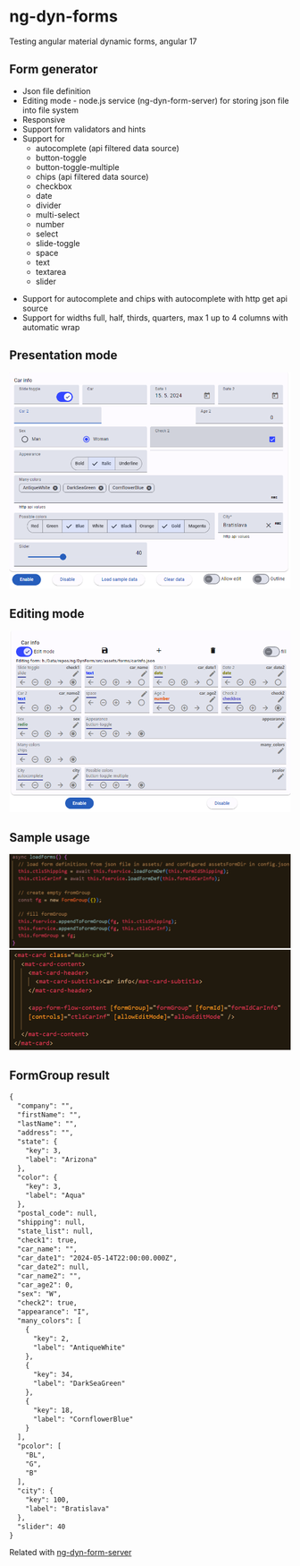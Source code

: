 # ng-dyn-forms
Testing angular material dynamic forms, angular 17


## Form generator
- Json file definition
- Editing mode - node.js service (ng-dyn-form-server) for storing json file into file system
- Responsive
- Support form validators and hints
- Support for 
  - autocomplete (api filtered data source)
  - button-toggle
  - button-toggle-multiple
  - chips (api filtered data source)
  - checkbox
  - date
  - divider
  - multi-select
  - number
  - select
  - slide-toggle
  - space
  - text
  - textarea
  - slider

* Support for autocomplete and chips with autocomplete with http get api source
* Support for widths full, half, thirds, quarters, max 1 up to 4 columns with automatic wrap


## Presentation mode
![alt text](images/f1.png)

## Editing mode
![alt text](images/f2.png)

## Sample usage
![alt text](images/code.png)
![alt text](images/codehtml.png)


## FormGroup result

```
{
  "company": "",
  "firstName": "",
  "lastName": "",
  "address": "",
  "state": {
    "key": 3,
    "label": "Arizona"
  },
  "color": {
    "key": 3,
    "label": "Aqua"
  },
  "postal_code": null,
  "shipping": null,
  "state_list": null,
  "check1": true,
  "car_name": "",
  "car_date1": "2024-05-14T22:00:00.000Z",
  "car_date2": null,
  "car_name2": "",
  "car_age2": 0,
  "sex": "W",
  "check2": true,
  "appearance": "I",
  "many_colors": [
    {
      "key": 2,
      "label": "AntiqueWhite"
    },
    {
      "key": 34,
      "label": "DarkSeaGreen"
    },
    {
      "key": 18,
      "label": "CornflowerBlue"
    }
  ],
  "pcolor": [
    "BL",
    "G",
    "B"
  ],
  "city": {
    "key": 100,
    "label": "Bratislava"
  },
  "slider": 40
}
```

Related with [ng-dyn-form-server](https://github.com/b-mi/ng-dyn-form-server)
